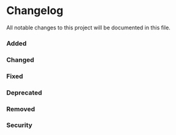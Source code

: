 # Changelog

All notable changes to this project will be documented in this file.

### Added
### Changed
### Fixed
### Deprecated
### Removed
### Security
